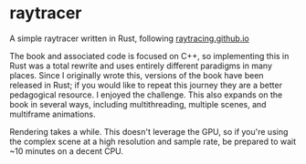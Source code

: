 # raytracer
A simple raytracer written in Rust, following [raytracing.github.io](https://raytracing.github.io)

The book and associated code is focused on C++, so implementing this in Rust was a total rewrite and uses entirely different paradigms in many places.
Since I originally wrote this, versions of the book have been released in Rust; if you would like to repeat this journey they are a better pedagogical resource.
I enjoyed the challenge. This also expands on the book in several ways, including multithreading, multiple scenes, and multiframe animations.

Rendering takes a while. 
This doesn't leverage the GPU, so if you're using the complex scene at a high resolution and sample rate, be prepared to wait ~10 minutes on a decent CPU.
